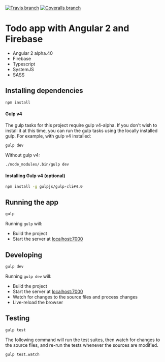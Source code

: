 [![Travis branch](https://img.shields.io/travis/r-park/todo-angular2-firebase/master.svg?style=flat-square)](https://travis-ci.org/r-park/todo-angular2-firebase)
[![Coveralls branch](https://img.shields.io/coveralls/r-park/todo-angular2-firebase/master.svg?style=flat-square)](https://coveralls.io/github/r-park/todo-angular2-firebase?branch=master)


# Todo app with Angular 2 and Firebase
- Angular 2 alpha.40
- Firebase
- Typescript
- SystemJS
- SASS

## Installing dependencies
```bash
npm install
```

#### Gulp v4
The gulp tasks for this project require gulp v4-alpha. If you don't wish to install it at this time, you can run the gulp tasks using the locally installed gulp. For example, with gulp v4 installed:
```bash
gulp dev
```
Without gulp v4:
```bash
./node_modules/.bin/gulp dev
```

#### Installing Gulp v4 (optional)
```bash
npm install -g gulpjs/gulp-cli#4.0
```

## Running the app
```bash
gulp
```
Running `gulp` will:
- Build the project
- Start the server at <a href="http://localhost:7000" target="_blank">localhost:7000</a>

## Developing
```bash
gulp dev
```
Running `gulp dev` will:
- Build the project
- Start the server at <a href="http://localhost:7000" target="_blank">localhost:7000</a>
- Watch for changes to the source files and process changes
- Live-reload the browser

## Testing
```bash
gulp test
```
The following command will run the test suites, then watch for changes to the source files, and re-run the tests whenever the sources are modified.
```bash
gulp test.watch
```
